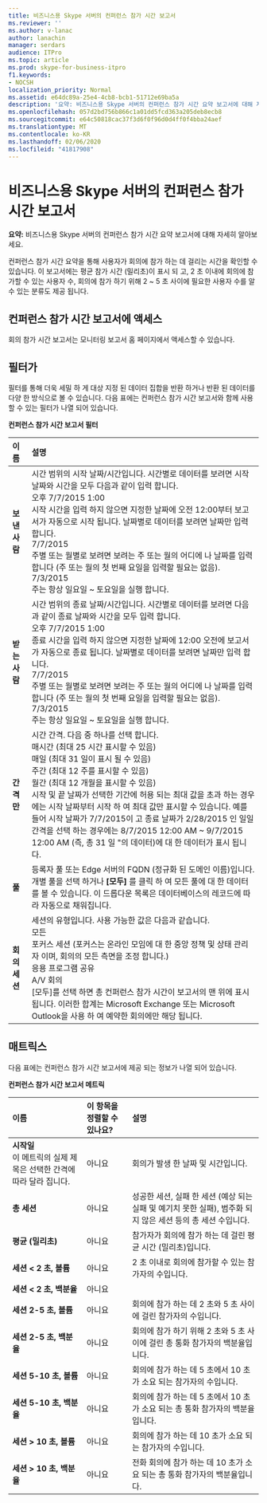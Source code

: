 ```yaml
---
title: 비즈니스용 Skype 서버의 컨퍼런스 참가 시간 보고서
ms.reviewer: ''
ms.author: v-lanac
author: lanachin
manager: serdars
audience: ITPro
ms.topic: article
ms.prod: skype-for-business-itpro
f1.keywords:
- NOCSH
localization_priority: Normal
ms.assetid: e64dc89a-25e4-4cb8-bcb1-51712e69ba5a
description: '요약: 비즈니스용 Skype 서버의 컨퍼런스 참가 시간 요약 보고서에 대해 자세히 알아보세요.'
ms.openlocfilehash: 057d2bd756b866c1a01dd5fcd363a205deb8ecb8
ms.sourcegitcommit: e64c50818cac37f3d6f0f96d0d4ff0f4bba24aef
ms.translationtype: MT
ms.contentlocale: ko-KR
ms.lasthandoff: 02/06/2020
ms.locfileid: "41817908"
---
```

# <a name="conference-join-time-report-in-skype-for-business-server"></a>비즈니스용 Skype 서버의 컨퍼런스 참가 시간 보고서
 
**요약:** 비즈니스용 Skype 서버의 컨퍼런스 참가 시간 요약 보고서에 대해 자세히 알아보세요.
  
컨퍼런스 참가 시간 요약을 통해 사용자가 회의에 참가 하는 데 걸리는 시간을 확인할 수 있습니다. 이 보고서에는 평균 참가 시간 (밀리초)이 표시 되 고, 2 초 이내에 회의에 참가할 수 있는 사용자 수, 회의에 참가 하기 위해 2 ~ 5 초 사이에 필요한 사용자 수를 알 수 있는 분류도 제공 됩니다.
  
## <a name="accessing-the-conference-join-time-report"></a>컨퍼런스 참가 시간 보고서에 액세스

회의 참가 시간 보고서는 모니터링 보고서 홈 페이지에서 액세스할 수 있습니다.
  
## <a name="filters"></a>필터가

필터를 통해 더욱 세밀 하 게 대상 지정 된 데이터 집합을 반환 하거나 반환 된 데이터를 다양 한 방식으로 볼 수 있습니다. 다음 표에는 컨퍼런스 참가 시간 보고서와 함께 사용할 수 있는 필터가 나열 되어 있습니다.
  
**컨퍼런스 참가 시간 보고서 필터**

|**이름**|**설명**|
|:-----|:-----|
|**보낸 사람** <br/> |시간 범위의 시작 날짜/시간입니다. 시간별로 데이터를 보려면 시작 날짜와 시간을 모두 다음과 같이 입력 합니다.  <br/> 오후 7/7/2015 1:00  <br/> 시작 시간을 입력 하지 않으면 지정한 날짜에 오전 12:00부터 보고서가 자동으로 시작 됩니다. 날짜별로 데이터를 보려면 날짜만 입력 합니다.  <br/> 7/7/2015  <br/> 주별 또는 월별로 보려면 보려는 주 또는 월의 어디에 나 날짜를 입력 합니다 (주 또는 월의 첫 번째 요일을 입력할 필요는 없음).  <br/> 7/3/2015  <br/> 주는 항상 일요일 ~ 토요일을 실행 합니다.  <br/> |
|**받는 사람** <br/> |시간 범위의 종료 날짜/시간입니다. 시간별로 데이터를 보려면 다음과 같이 종료 날짜와 시간을 모두 입력 합니다.  <br/> 오후 7/7/2015 1:00  <br/> 종료 시간을 입력 하지 않으면 지정한 날짜에 12:00 오전에 보고서가 자동으로 종료 됩니다. 날짜별로 데이터를 보려면 날짜만 입력 합니다.  <br/> 7/7/2015  <br/> 주별 또는 월별로 보려면 보려는 주 또는 월의 어디에 나 날짜를 입력 합니다 (주 또는 월의 첫 번째 요일을 입력할 필요는 없음).  <br/> 7/3/2015  <br/> 주는 항상 일요일 ~ 토요일을 실행 합니다.  <br/> |
|**간격만** <br/> | 시간 간격. 다음 중 하나를 선택 합니다. <br/>  매시간 (최대 25 시간 표시할 수 있음) <br/>  매일 (최대 31 일이 표시 될 수 있음) <br/>  주간 (최대 12 주를 표시할 수 있음) <br/>  월간 (최대 12 개월을 표시할 수 있음) <br/>  시작 및 끝 날짜가 선택한 기간에 허용 되는 최대 값을 초과 하는 경우에는 시작 날짜부터 시작 하 여 최대 값만 표시할 수 있습니다. 예를 들어 시작 날짜가 7/7/2015이 고 종료 날짜가 2/28/2015 인 일일 간격을 선택 하는 경우에는 8/7/2015 12:00 AM ~ 9/7/2015 12:00 AM (즉, 총 31 일 "의 데이터)에 대 한 데이터가 표시 됩니다. <br/> |
|**풀** <br/> |등록자 풀 또는 Edge 서버의 FQDN (정규화 된 도메인 이름)입니다. 개별 풀을 선택 하거나 **[모두]** 를 클릭 하 여 모든 풀에 대 한 데이터를 볼 수 있습니다. 이 드롭다운 목록은 데이터베이스의 레코드에 따라 자동으로 채워집니다. <br/> |
|**회의 세션** <br/> | 세션의 유형입니다. 사용 가능한 값은 다음과 같습니다. <br/>  모든 <br/>  포커스 세션 (포커스는 온라인 모임에 대 한 중앙 정책 및 상태 관리자 이며, 회의의 모든 측면을 조정 합니다.) <br/>  응용 프로그램 공유 <br/>  A/V 회의 <br/>  [모두]를 선택 하면 총 컨퍼런스 참가 시간이 보고서의 맨 위에 표시 됩니다. 이러한 합계는 Microsoft Exchange 또는 Microsoft Outlook을 사용 하 여 예약한 회의에만 해당 됩니다. <br/> |
   
## <a name="metrics"></a>매트릭스

다음 표에는 컨퍼런스 참가 시간 보고서에 제공 되는 정보가 나열 되어 있습니다.
  
**컨퍼런스 참가 시간 보고서 메트릭**

|**이름**|**이 항목을 정렬할 수 있나요?**|**설명**|
|:-----|:-----|:-----|
|**시작일** <br/> 이 메트릭의 실제 제목은 선택한 간격에 따라 달라 집니다.  <br/> |아니요  <br/> |회의가 발생 한 날짜 및 시간입니다.  <br/> |
|**총 세션** <br/> |아니요  <br/> |성공한 세션, 실패 한 세션 (예상 되는 실패 및 예기치 못한 실패), 범주화 되지 않은 세션 등의 총 세션 수입니다.  <br/> |
|**평균 (밀리초)** <br/> |아니요  <br/> |참가자가 회의에 참가 하는 데 걸린 평균 시간 (밀리초)입니다.  <br/> |
|**세션 \< 2 초, 볼륨** <br/> |아니요  <br/> |2 초 이내로 회의에 참가할 수 있는 참가자의 수입니다.  <br/> |
|**세션 \< 2 초, 백분율** <br/> |아니요  <br/> ||
|**세션 2-5 초, 볼륨** <br/> |아니요  <br/> |회의에 참가 하는 데 2 초와 5 초 사이에 걸린 참가자의 수입니다.  <br/> |
|**세션 2-5 초, 백분율** <br/> |아니요  <br/> |회의에 참가 하기 위해 2 초와 5 초 사이에 걸린 총 통화 참가자의 백분율입니다.  <br/> |
|**세션 5-10 초, 볼륨** <br/> |아니요  <br/> |회의에 참가 하는 데 5 초에서 10 초가 소요 되는 참가자의 수입니다.  <br/> |
|**세션 5-10 초, 백분율** <br/> |아니요  <br/> |회의에 참가 하는 데 5 초에서 10 초가 소요 되는 총 통화 참가자의 백분율입니다.  <br/> |
|**세션 \> 10 초, 볼륨** <br/> |아니요  <br/> |회의에 참가 하는 데 10 초가 소요 되는 참가자의 수입니다.  <br/> |
|**세션 \> 10 초, 백분율** <br/> |아니요  <br/> |전화 회의에 참가 하는 데 10 초가 소요 되는 총 통화 참가자의 백분율입니다.  <br/> |
   

